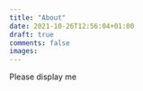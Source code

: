 ```yaml
---
title: "About"
date: 2021-10-26T12:56:04+01:00
draft: true
comments: false
images:
---
```


Please display me
